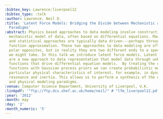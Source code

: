 ```yaml
---
:bibtex_key: Lawrence:liverpool12
:bibtex_type: :talk
:author: Lawrence, Neil D.
:title: 'Latent Force Models: Bridging the Divide between Mechanistic and Data Modelling
  Paradigms'
:abstract: Physics based approaches to data modeling involve constructing an accurate
  mechanistic model of data, often based on differential equations. Machine learning
  and statistical approaches are typically data driven---perhaps through regularized
  function approximation. These two approaches to data modeling are often seen as
  polar opposites, but in reality they are two different ends to a spectrum of approaches
  we might take. In this talk we introduce latent force models. Latent force models
  are a new approach to data representation that model data through unknown forcing
  functions that drive differential equation models.  By treating the unknown forcing
  functions with Gaussian process priors we can create probabilistic models that exhibit
  particular physical characteristics of interest, for example, in dynamical systems
  resonance and inertia. This allows us to perform a synthesis of the data driven
  and physical modeling paradigms.
:venue: Computer Science Department, University of Liverpool, U.K.
:linkpdf: '"ftp://ftp.dcs.shef.ac.uk/home/neil/" # "lfm_liverpool12.pdf"'
:year: '2012'
:month: may
:day: '2'
:month_numeric: '5'
---
```

